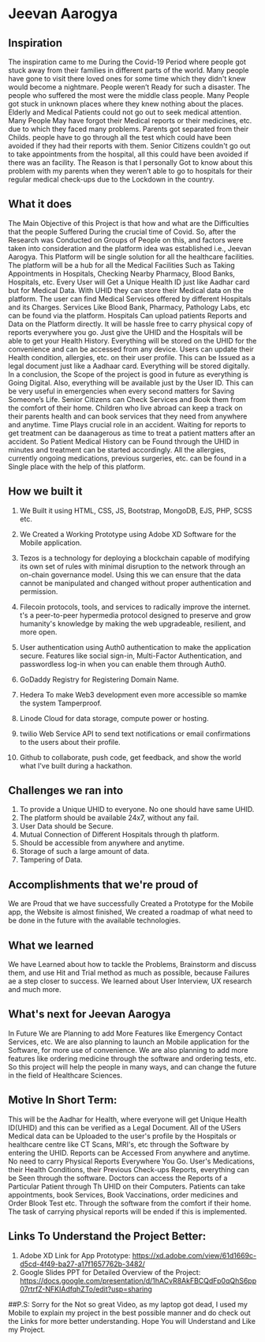 # Jeevan Aarogya

## Inspiration
The inspiration came to me During the Covid-19 Period where people got stuck away from their families in different parts of the world. Many people have gone to visit there loved ones for some time which they didn't knew would become a nightmare. People weren’t Ready for such a disaster. The people who suffered the most were the middle class people. Many People got stuck in unknown places where they knew nothing about the places. Elderly and Medical Patients could not go out to seek medical attention.
Many People May have forgot their Medical reports or their medicines, etc. due to which they faced many problems. Parents got separated from their Childs. people have to go through all the test which could have been avoided if they had their reports with them. Senior Citizens couldn't go out to take appointments from the hospital, all this could have been avoided if there was an facility. The Reason is that I personally Got to know about this problem with my parents when they weren’t able to go to hospitals for their regular medical check-ups due to the Lockdown in the country. 

## What it does
The Main Objective of this Project is that how and what are the Difficulties that the people Suffered During the crucial time of Covid. So, after the Research was Conducted on Groups of People on this, and factors were taken into consideration and the platform idea was established i.e., Jeevan Aarogya. This Platform will be single solution for all the healthcare facilities. The platform will be a hub for all the Medical Facilities Such as Taking Appointments in Hospitals, Checking Nearby Pharmacy, Blood Banks, Hospitals, etc. Every User will Get a Unique Health ID just like Aadhar card but for Medical Data. With UHID they can store their Medical data on the platform. The user can find Medical Services offered by different Hospitals and its Charges. Services Like Blood Bank, Pharmacy, Pathology Labs, etc can be found via the platform. Hospitals Can upload patients Reports and Data on the Platform directly. It will be hassle free to carry physical copy of reports everywhere you go. Just give the UHID and the Hospitals will be able to get your Health History. Everything will be stored on the UHID for the convenience and can be accessed from any device. Users can update their Health condition, allergies, etc. on their user profile. This can be Issued as a legal document just like a Aadhaar card. Everything will be stored digitally. 
In a conclusion, the Scope of the project is good in future as everything is Going Digital. Also, everything will be available just by the User ID. This can be very useful in emergencies when every second matters for Saving Someone’s Life. Senior Citizens can Check Services and Book them from the comfort of their home. Children who live abroad can keep a track on their parents health and can book services that they need from anywhere and anytime. Time Plays crucial role in an accident. Waiting for reports to get treatment can be daanagerous as time to treat a patient matters after an accident. So Patient Medical History can be Found through the UHID in minutes and treatment can be started accordingly. All the allergies, currently ongoing medications, previous surgeries, etc. can be found in a Single place with the help of this platform.

## How we built it
1. We Built it using HTML, CSS, JS, Bootstrap, MongoDB, EJS, PHP, SCSS etc.
2. We Created a Working Prototype using Adobe XD Software for the Mobile application.
3. Tezos is a technology for deploying a blockchain capable of modifying its own set of rules with minimal disruption to the network through an on-chain governance model. Using this we can ensure that the data cannot be manipulated and changed without proper authentication and permission.
4. Filecoin protocols, tools, and services to radically improve the internet. t's a peer-to-peer hypermedia protocol designed to preserve and grow humanity's knowledge by making the web upgradeable, resilient, and more open. 
5. User authentication using Auth0 authentication to make the application secure. Features like social sign-in, Multi-Factor Authentication, and passwordless log-in when you can enable them through Auth0.
6. GoDaddy Registry for Registering Domain Name.


8. Hedera To make Web3 development even more accessible so  mamke the system Tamperproof.
9. Linode Cloud for data storage, compute power or hosting.
10. twilio Web Service API to send text notifications or email confirmations to the users about their profile.
11. Github to collaborate, push code, get feedback, and show the world what I've built during a hackathon.

## Challenges we ran into
1. To provide a Unique UHID to everyone. No one should have same UHID.
2. The platform should be available 24x7, without any fail.
3. User Data should be Secure.
4. Mutual Connection of Different Hospitals through th platform. 
5. Should be accessible from anywhere and anytime.
6. Storage of such a large amount of data.
7. Tampering of Data. 

## Accomplishments that we're proud of
We are Proud that we have successfully Created a Prototype for the Mobile app, the Website is almost finished,  We created a roadmap of what need to be done in the future with the available technologies.

## What we learned
We have Learned about how to tackle the Problems, Brainstorm and discuss them, and use Hit and Trial method as much as possible, because Failures ae a step closer to success. We learned about User Interview, UX research and much more.

## What's next for Jeevan Aarogya
In Future We are Planning to add More Features like Emergency Contact Services, etc. We are also planning to launch an Mobile application for the Software, for more use of convenience. We are also planning to add more features like ordering medicine through the software and ordering tests, etc. So this project will help the people in many ways, and can change the future in the field
of Healthcare Sciences.


## Motive In Short Term:
This will be the Aadhar for Health, where everyone will get Unique Health ID(UHID) and this can be verified as a Legal Document.
All of the USers Medical data can be Uploaded to the user's profile by the Hospitals or healthcare centre like CT Scans, MRI's, etc  through the Software by entering the UHID.
Reports can be Accessed From anywhere and anytime.
No need to carry Physical Reports Everywhere You Go.
User's Medications, their Health Conditions, their Previous Check-ups Reports, everything can be Seen through the software.
Doctors can access the Reports of a Particular Patient through Th UHID on their Computers.
Patients can take appointments, book Services, Book Vaccinations, order medicines and Order Blook Test etc. Through the software from the comfort if their home.
The task of carrying physical reports will be ended if this is implemented.


## Links To Understand the Project Better:
1. Adobe XD Link for App Prototype: https://xd.adobe.com/view/61d1669c-d5cd-4f49-ba27-a17f1657762b-3482/
2. Google Slides PPT for Detailed Overview of the Project: https://docs.google.com/presentation/d/1hACvR8AkFBCQdFp0qQhS6pp07rtrfZ-NFKIAdfqhZTo/edit?usp=sharing



##P.S: Sorry for the Not so great Video, as my laptop got dead, I used my Mobile to explain my project in the best possible manner and do check out  the Links for more better understanding. Hope You will Understand and Like my Project.
